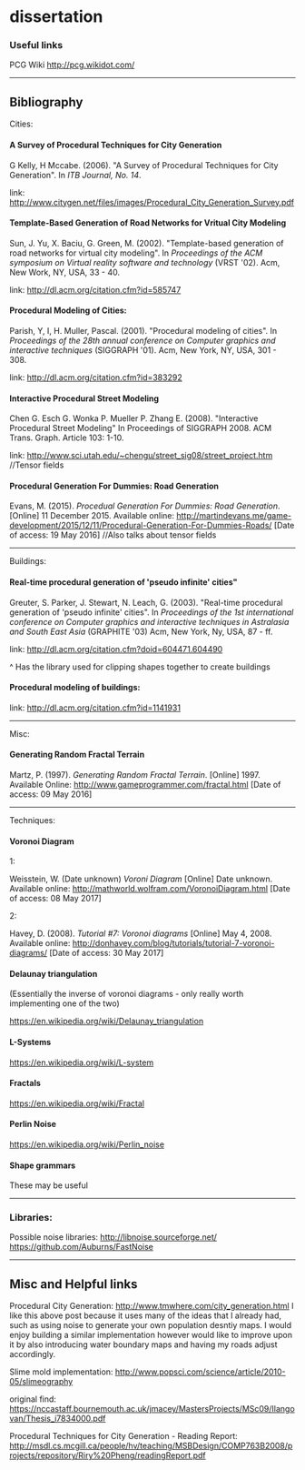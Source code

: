 # dissertation

### Useful links

PCG Wiki
http://pcg.wikidot.com/

---

## Bibliography


Cities:

#### A Survey of Procedural Techniques for City Generation

G Kelly, H Mccabe. (2006). "A Survey of Procedural Techniques for City Generation". In *ITB Journal, No. 14*.

link: http://www.citygen.net/files/images/Procedural_City_Generation_Survey.pdf

#### Template-Based Generation of Road Networks for Vritual City Modeling

Sun, J. Yu, X. Baciu, G. Green, M. (2002). "Template-based generation of road networks for virtual city modeling". In *Proceedings of the ACM symposium on Virtual reality software and technology* (VRST '02). Acm, New Work, NY, USA, 33 - 40.

link: http://dl.acm.org/citation.cfm?id=585747

#### Procedural Modeling of Cities:

Parish, Y, I, H. Muller, Pascal. (2001). "Procedural modeling of cities". In *Proceedings of the 28th annual conference on Computer graphics and interactive techniques* (SIGGRAPH '01). Acm, New York, NY, USA, 301 - 308.

link: http://dl.acm.org/citation.cfm?id=383292

#### Interactive Procedural Street Modeling

Chen G. Esch G. Wonka P. Mueller P. Zhang E. (2008). "Interactive Procedural Street Modeling" In Proceedings of SIGGRAPH 2008. ACM Trans. Graph. Article 103: 1-10.

link: http://www.sci.utah.edu/~chengu/street_sig08/street_project.htm //Tensor fields

#### Procedural Generation For Dummies: Road Generation

Evans, M. (2015). *Procedual Generation For Dummies: Road Generation*. [Online] 11 December 2015. Available online: http://martindevans.me/game-development/2015/12/11/Procedural-Generation-For-Dummies-Roads/ [Date of access: 19 May 2016]
//Also talks about tensor fields

---

Buildings:

#### Real-time procedural generation of 'pseudo infinite' cities"

Greuter, S. Parker, J. Stewart, N. Leach, G. (2003). "Real-time procedural generation of 'pseudo infinite' cities". In *Proceedings of the 1st international conference on Computer graphics and interactive techniques in Astralasia and South East Asia* (GRAPHITE '03) Acm, New York, Ny, USA, 87 - ff.

link: http://dl.acm.org/citation.cfm?doid=604471.604490

^ Has the library used for clipping shapes together to create buildings

#### Procedural modeling of buildings:

link: http://dl.acm.org/citation.cfm?id=1141931

---

Misc:

#### Generating Random Fractal Terrain

Martz, P. (1997). *Generating Random Fractal Terrain*. [Online] 1997. Available Online: http://www.gameprogrammer.com/fractal.html [Date of access: 09 May 2016]

---

Techniques:

#### Voronoi Diagram

1:

Weisstein, W. (Date unknown) *Voroni Diagram* [Online] Date unknown. Available online: http://mathworld.wolfram.com/VoronoiDiagram.html [Date of access: 08 May 2017]

2:

Havey, D. (2008). *Tutorial #7: Voronoi diagrams* [Online] May 4, 2008. Available online: http://donhavey.com/blog/tutorials/tutorial-7-voronoi-diagrams/ [Date of access: 30 May 2017]


#### Delaunay triangulation

(Essentially the inverse of voronoi diagrams - only really worth implementing one of the two)

https://en.wikipedia.org/wiki/Delaunay_triangulation

#### L-Systems

https://en.wikipedia.org/wiki/L-system

#### Fractals

https://en.wikipedia.org/wiki/Fractal

#### Perlin Noise

https://en.wikipedia.org/wiki/Perlin_noise

#### Shape grammars
These may be useful


---

### Libraries:

Possible noise libraries:
http://libnoise.sourceforge.net/
https://github.com/Auburns/FastNoise

---

## Misc and Helpful links

Procedural City Generation: http://www.tmwhere.com/city_generation.html
I like this above post because it uses many of the ideas that I already had, such as using noise to generate your own population desntiy maps. I would enjoy building a similar implementation however would like to improve upon it by also introducing water boundary maps and having my roads adjust accordingly.

Slime mold implementation: http://www.popsci.com/science/article/2010-05/slimeography

original find: https://nccastaff.bournemouth.ac.uk/jmacey/MastersProjects/MSc09/Ilangovan/Thesis_i7834000.pdf

Procedural Techniques for City Generation - Reading Report:  http://msdl.cs.mcgill.ca/people/hv/teaching/MSBDesign/COMP763B2008/projects/repository/Riry%20Pheng/readingReport.pdf
